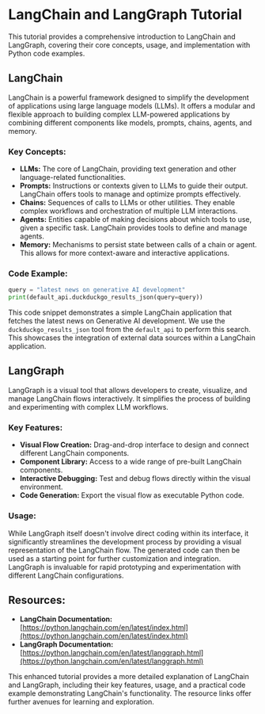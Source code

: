 # LangChain and LangGraph Tutorial

This tutorial provides a comprehensive introduction to LangChain and LangGraph, covering their core concepts, usage, and implementation with Python code examples.

## LangChain

LangChain is a powerful framework designed to simplify the development of applications using large language models (LLMs). It offers a modular and flexible approach to building complex LLM-powered applications by combining different components like models, prompts, chains, agents, and memory.

### Key Concepts:

* **LLMs:**  The core of LangChain, providing text generation and other language-related functionalities.
* **Prompts:** Instructions or contexts given to LLMs to guide their output.  LangChain offers tools to manage and optimize prompts effectively.
* **Chains:** Sequences of calls to LLMs or other utilities.  They enable complex workflows and orchestration of multiple LLM interactions.
* **Agents:** Entities capable of making decisions about which tools to use, given a specific task. LangChain provides tools to define and manage agents.
* **Memory:**  Mechanisms to persist state between calls of a chain or agent. This allows for more context-aware and interactive applications.

### Code Example:

```python
query = "latest news on generative AI development"
print(default_api.duckduckgo_results_json(query=query))

```

This code snippet demonstrates a simple LangChain application that fetches the latest news on Generative AI development.  We use the `duckduckgo_results_json` tool from the `default_api` to perform this search.  This showcases the integration of external data sources within a LangChain application.



## LangGraph

LangGraph is a visual tool that allows developers to create, visualize, and manage LangChain flows interactively. It simplifies the process of building and experimenting with complex LLM workflows.

### Key Features:

* **Visual Flow Creation:** Drag-and-drop interface to design and connect different LangChain components.
* **Component Library:** Access to a wide range of pre-built LangChain components.
* **Interactive Debugging:**  Test and debug flows directly within the visual environment.
* **Code Generation:** Export the visual flow as executable Python code.


### Usage:

While LangGraph itself doesn't involve direct coding within its interface, it significantly streamlines the development process by providing a visual representation of the LangChain flow. The generated code can then be used as a starting point for further customization and integration.  LangGraph is invaluable for rapid prototyping and experimentation with different LangChain configurations.


## Resources:

* **LangChain Documentation:** [https://python.langchain.com/en/latest/index.html](https://python.langchain.com/en/latest/index.html)
* **LangGraph Documentation:** [https://python.langchain.com/en/latest/langgraph.html](https://python.langchain.com/en/latest/langgraph.html)



This enhanced tutorial provides a more detailed explanation of LangChain and LangGraph, including their key features, usage, and a practical code example demonstrating LangChain's functionality. The resource links offer further avenues for learning and exploration.
```
